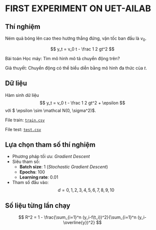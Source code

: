 # FIRST EXPERIMENT ON UET-AILAB 

## Thí nghiệm

Ném quả bóng lên cao theo hướng thẳng đứng, vận tốc ban đầu là $v_0$.

$$ y_t = v_0 t - \frac 1 2 gt^2 $$

Bài toán Học máy: Tìm mô hình mô tả chuyển động trên?

Giả thuyết: Chuyển động có thể biểu diễn bằng mô hình đa thức của $t$.

## Dữ liệu

Hàm sinh dữ liệu $$ y_t = v_0 t - \frac 1 2 gt^2 + \epsilon $$
với $ \epsilon \sim \mathcal N(0, \sigma^2)$.

File train: [`train.csv`](./data/train.csv)

File test: [`test.csv`](./data/test.csv)

## Lựa chọn tham số thí nghiệm
- Phương pháp tối ưu: *Gradient Descent*
- Siêu tham số:
    - **Batch size**: 1 (*Stochastic Gradient Descent*)
    - **Epochs**: 100
    - **Learning rate**: 0.01
- Tham số  đầu vào: $$ d = 0,1,2,3,4,5,6,7,8,9,10 $$
## Số liệu từng lần chạy

$$
R^2 = 1 - \frac{\sum_{i=1}^n (y_i-f(t_i))^2}{\sum_{i=1}^n (y_i-\overline{y})^2}
$$
